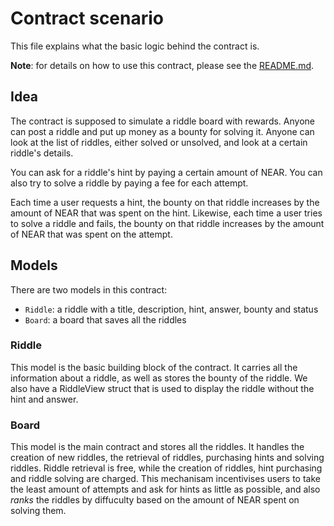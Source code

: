 # Contract scenario

This file explains what the basic logic behind the contract is.

**Note**: for details on how to use this contract, please see the [README.md](README.md).

## Idea

The contract is supposed to simulate a riddle board with rewards.
Anyone can post a riddle and put up money as a bounty for solving it.
Anyone can look at the list of riddles, either solved or unsolved, and look at a certain riddle's details.

You can ask for a riddle's hint by paying a certain amount of NEAR.
You can also try to solve a riddle by paying a fee for each attempt.

Each time a user requests a hint, the bounty on that riddle increases by the amount of NEAR that was spent on the hint.
Likewise, each time a user tries to solve a riddle and fails, the bounty on that riddle increases by the amount of NEAR that was spent on the attempt.

## Models

There are two models in this contract:

- `Riddle`: a riddle with a title, description, hint, answer, bounty and status
- `Board`: a board that saves all the riddles

### Riddle

This model is the basic building block of the contract. It carries all the information about a riddle, as well as stores the bounty of the riddle.
We also have a RiddleView struct that is used to display the riddle without the hint and answer.

### Board

This model is the main contract and stores all the riddles. It handles the creation of new riddles, the retrieval of riddles, purchasing hints and solving riddles.
Riddle retrieval is free, while the creation of riddles, hint purchasing and riddle solving are charged. This mechanisam incentivises users to take the least amount of attempts and ask for hints as little as possible, and also _ranks_ the riddles by diffuculty based on the amount of NEAR spent on solving them.
